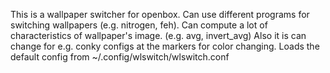 This is a wallpaper switcher for openbox. Can use different programs for switching wallpapers (e.g. nitrogen, feh).
Can compute a lot of characteristics of wallpaper's image. (e.g. avg, invert_avg)
Also it is can change for e.g. conky configs at the markers for color changing.
Loads the default config from ~/.config/wlswitch/wlswitch.conf